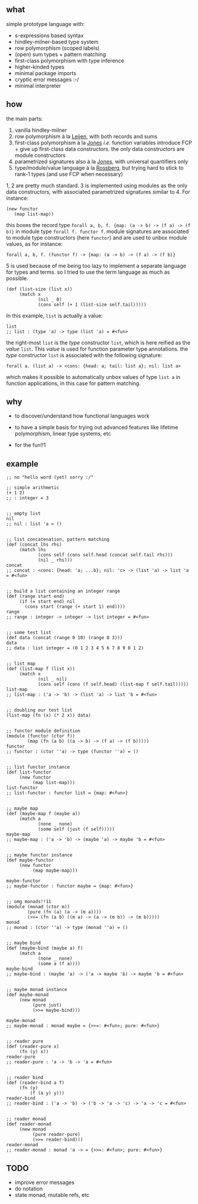 ## what

simple prototype language with:

- s-expressions based syntax
- hindley-milner-based type system
- row polymorphism (scoped labels)
- (open) sum types + pattern matching
- first-class polymorphism with type inference
- higher-kinded types
- minimal package imports
- cryptic error messages :-/
- minimal interpreter

## how

the main parts:

1. vanilla hindley-milner
2. row polymorphism à la [Leijen](https://www.microsoft.com/en-us/research/publication/extensible-records-with-scoped-labels/), with both records and sums
3. first-class polymorphism à
  la [Jones](http://web.cecs.pdx.edu/~mpj/pubs/fcp.html) *i.e.* function
  variables introduce FCP + give up first-class data constructors. the only data
  constructors are module constructors
4. parametrized signatures also à
  la [Jones](http://web.cecs.pdx.edu/~mpj/pubs/paramsig.html), with
  universal quantifiers only
5. type/module/value language à
  la [Rossberg](https://people.mpi-sws.org/~rossberg/1ml/), but trying hard to
  stick to rank-1 types (and use FCP when necessary)

1, 2 are pretty much standard. 3 is implemented using modules as the only data
constructors, with associated parametrized signatures similar to 4. For
instance:

```elisp
(new functor
   (map list-map))
```

this boxes the record type `forall a, b, f. {map: (a -> b) -> (f a) -> (f b)}`
in module type `forall f. functor f`. module signatures are associated to module
type constructors (here `functor`) and are used to unbox module values, as for
instance:

`forall a, b, f. (functor f) -> {map: (a -> b) -> (f a) -> (f b)}`

5 is used because of me being too lazy to implement a separate language for
types and terms. so I tried to use the term language as much as possible.

```elisp
(def (list-size (list x))
     (match x
            (nil _ 0)
            (cons self (+ 1 (list-size self.tail)))))
```

In this example, `list` is actually a value:

```elisp
list
;; list : (type 'a) -> type (list 'a) = #<fun>
```

the right-most `list` is the *type* constructor `list`, which is here reified as
the *value* `list`. This *value* is used for function parameter type
annotations. the *type* constructor `list` is associated with the following
signature:

`forall a. (list a) -> <cons: {head: a; tail: list a}; nil: list a>`

which makes it possible to automatically unbox values of type `list a` in
function applications, in this case for pattern matching.

## why

- to discover/understand how functional languages work
  
- to have a simple basis for trying out advanced features like lifetime
  polymorphism, linear type systems, etc

- for the fun!!1

## example 

```elisp
;; no "hello word (yet) sorry :/"

;; simple arithmetic
(+ 1 2)
;; : integer = 3


;; empty list
nil
;; nil : list 'a = ()


;; list concatenation, pattern matching
(def (concat lhs rhs)
     (match lhs
            (cons self (cons self.head (concat self.tail rhs)))
            (nil _ rhs)))
concat
;; concat : <cons: {head: 'a; ...b}; nil: 'c> -> (list 'a) -> list 'a = #<fun>


;; build a list containing an integer range
(def (range start end)
     (if (= start end) nil
       (cons start (range (+ start 1) end))))
range
;; range : integer -> integer -> list integer = #<fun>


;; some test list
(def data (concat (range 0 10) (range 0 3)))
data
;; data : list integer = (0 1 2 3 4 5 6 7 8 9 0 1 2)


;; list map
(def (list-map f (list x))
     (match x
            (nil _ nil)
            (cons self (cons (f self.head) (list-map f self.tail)))))
list-map
;; list-map : ('a -> 'b) -> (list 'a) -> list 'b = #<fun>


;; doubling our test list
(list-map (fn (x) (* 2 x)) data)


;; functor module definition
(module (functor (ctor f))
        (map (fn (a b) ((a -> b) -> (f a) -> (f b)))))
functor
;; functor : (ctor ''a) -> type (functor ''a) = ()


;; list functor instance
(def list-functor
     (new functor
          (map list-map)))
list-functor
;; list-functor : functor list = {map: #<fun>}


;; maybe map
(def (maybe-map f (maybe a))
     (match a
            (none _ none)
            (some self (just (f self)))))
maybe-map
;; maybe-map : ('a -> 'b) -> (maybe 'a) -> maybe 'b = #<fun>


;; maybe functor instance
(def maybe-functor
     (new functor
          (map maybe-map)))

maybe-functor
;; maybe-functor : functor maybe = {map: #<fun>}


;; omg monads!!11
(module (monad (ctor m))
        (pure (fn (a) (a -> (m a))))
        (>>= (fn (a b) ((m a) -> (a -> (m b)) -> (m b)))))
monad
;; monad : (ctor ''a) -> type (monad ''a) = ()


;; maybe bind
(def (maybe-bind (maybe a) f)
     (match a
            (none _ none)
            (some a (f a))))
maybe-bind
;; maybe-bind : (maybe 'a) -> ('a -> maybe 'b) -> maybe 'b = #<fun>


;; maybe monad instance
(def maybe-monad
     (new monad
          (pure just)
          (>>= maybe-bind)))

maybe-monad
;; maybe-monad : monad maybe = {>>=: #<fun>; pure: #<fun>}


;; reader pure
(def (reader-pure x)
     (fn (y) x))
reader-pure
;; reader-pure : 'a -> 'b -> 'a = #<fun>


;; reader bind
(def (reader-bind a f)
     (fn (y)
         (f (a y) y)))
reader-bind
;; reader-bind : ('a -> 'b) -> ('b -> 'a -> 'c) -> 'a -> 'c = #<fun>


;; reader monad
(def reader-monad
     (new monad
          (pure reader-pure)
          (>>= reader-bind)))
reader-monad
;; reader-monad : monad 'a -> = {>>=: #<fun>; pure: #<fun>}
```

## TODO

- improve error messages
- do notation
- state monad, mutable refs, etc


